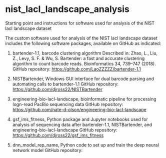 # nist_lacI_landscape_analysis
Starting point and instructions for software used for analysis of the NIST lacI landscape dataset

The custom software used for analysis of the NIST lacI landscape dataset includes the following 
software packages, available on GitHub as indicated:
1. bartender-1.1, barcode clustering algorithm
		Described in: Zhao, L., Liu, Z., Levy, S. F. & Wu, S. Bartender: a fast and accurate clustering algorithm to count barcode reads. Bioinformatics 34, 739–747 (2018).
		GitHub repository: https://github.com/LaoZZZZZ/bartender-1.1
		
2. NISTBartender, Windows GUI interface for dual barcode parsing and automating calls to bartender-1.1
		GitHub repository: https://github.com/djross22/NISTBartender
		
3. engineering-bio-lacI-landscape, bioinformatic pipeline for processing logn-read PacBio sequencing data
		GitHub repository: https://github.com/nate-d-olson/engineering-bio-lacI-landscape
		
4. gsf_ims_fitness, Python package and Jupyter notebooks used for analysis of sequencing data after bartender-1.1, NISTBartender, and engineering-bio-lacI-landscape
		GitHub repository: https://github.com/djross22/gsf_ims_fitness
		
5. dnn_model_rep_name, Python code to set up and train the deep neural network model
		GitHub repository: 